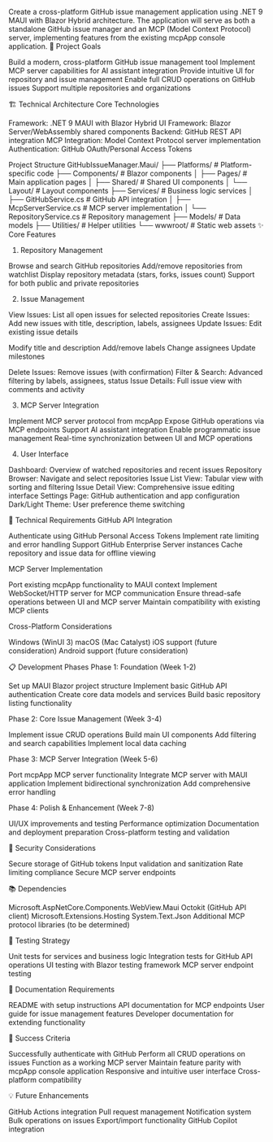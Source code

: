 Create a cross-platform GitHub issue management application using .NET 9 MAUI with Blazor Hybrid architecture. The application will serve as both a standalone GitHub issue manager and an MCP (Model Context Protocol) server, implementing features from the existing mcpApp console application.
🎯 Project Goals

Build a modern, cross-platform GitHub issue management tool
Implement MCP server capabilities for AI assistant integration
Provide intuitive UI for repository and issue management
Enable full CRUD operations on GitHub issues
Support multiple repositories and organizations

🏗️ Technical Architecture
Core Technologies

Framework: .NET 9 MAUI with Blazor Hybrid
UI Framework: Blazor Server/WebAssembly shared components
Backend: GitHub REST API integration
MCP Integration: Model Context Protocol server implementation
Authentication: GitHub OAuth/Personal Access Tokens

Project Structure
GitHubIssueManager.Maui/
├── Platforms/              # Platform-specific code
├── Components/              # Blazor components
│   ├── Pages/              # Main application pages
│   ├── Shared/             # Shared UI components
│   └── Layout/             # Layout components
├── Services/               # Business logic services
│   ├── GitHubService.cs    # GitHub API integration
│   ├── McpServerService.cs # MCP server implementation
│   └── RepositoryService.cs # Repository management
├── Models/                 # Data models
├── Utilities/              # Helper utilities
└── wwwroot/               # Static web assets
✨ Core Features
1. Repository Management

 Browse and search GitHub repositories
 Add/remove repositories from watchlist
 Display repository metadata (stars, forks, issues count)
 Support for both public and private repositories

2. Issue Management

 View Issues: List all open issues for selected repositories
 Create Issues: Add new issues with title, description, labels, assignees
 Update Issues: Edit existing issue details

 Modify title and description
 Add/remove labels
 Change assignees
 Update milestones


 Delete Issues: Remove issues (with confirmation)
 Filter & Search: Advanced filtering by labels, assignees, status
 Issue Details: Full issue view with comments and activity

3. MCP Server Integration

 Implement MCP server protocol from mcpApp
 Expose GitHub operations via MCP endpoints
 Support AI assistant integration
 Enable programmatic issue management
 Real-time synchronization between UI and MCP operations

4. User Interface

 Dashboard: Overview of watched repositories and recent issues
 Repository Browser: Navigate and select repositories
 Issue List View: Tabular view with sorting and filtering
 Issue Detail View: Comprehensive issue editing interface
 Settings Page: GitHub authentication and app configuration
 Dark/Light Theme: User preference theme switching

🔧 Technical Requirements
GitHub API Integration

 Authenticate using GitHub Personal Access Tokens
 Implement rate limiting and error handling
 Support GitHub Enterprise Server instances
 Cache repository and issue data for offline viewing

MCP Server Implementation

 Port existing mcpApp functionality to MAUI context
 Implement WebSocket/HTTP server for MCP communication
 Ensure thread-safe operations between UI and MCP server
 Maintain compatibility with existing MCP clients

Cross-Platform Considerations

 Windows (WinUI 3)
 macOS (Mac Catalyst)
 iOS support (future consideration)
 Android support (future consideration)

📋 Development Phases
Phase 1: Foundation (Week 1-2)

 Set up MAUI Blazor project structure
 Implement basic GitHub API authentication
 Create core data models and services
 Build basic repository listing functionality

Phase 2: Core Issue Management (Week 3-4)

 Implement issue CRUD operations
 Build main UI components
 Add filtering and search capabilities
 Implement local data caching

Phase 3: MCP Server Integration (Week 5-6)

 Port mcpApp MCP server functionality
 Integrate MCP server with MAUI application
 Implement bidirectional synchronization
 Add comprehensive error handling

Phase 4: Polish & Enhancement (Week 7-8)

 UI/UX improvements and testing
 Performance optimization
 Documentation and deployment preparation
 Cross-platform testing and validation

🔐 Security Considerations

 Secure storage of GitHub tokens
 Input validation and sanitization
 Rate limiting compliance
 Secure MCP server endpoints

📚 Dependencies

Microsoft.AspNetCore.Components.WebView.Maui
Octokit (GitHub API client)
Microsoft.Extensions.Hosting
System.Text.Json
Additional MCP protocol libraries (to be determined)

🧪 Testing Strategy

 Unit tests for services and business logic
 Integration tests for GitHub API operations
 UI testing with Blazor testing framework
 MCP server endpoint testing

📖 Documentation Requirements

 README with setup instructions
 API documentation for MCP endpoints
 User guide for issue management features
 Developer documentation for extending functionality

🚀 Success Criteria

 Successfully authenticate with GitHub
 Perform all CRUD operations on issues
 Function as a working MCP server
 Maintain feature parity with mcpApp console application
 Responsive and intuitive user interface
 Cross-platform compatibility

💡 Future Enhancements

 GitHub Actions integration
 Pull request management
 Notification system
 Bulk operations on issues
 Export/import functionality
 GitHub Copilot integration
